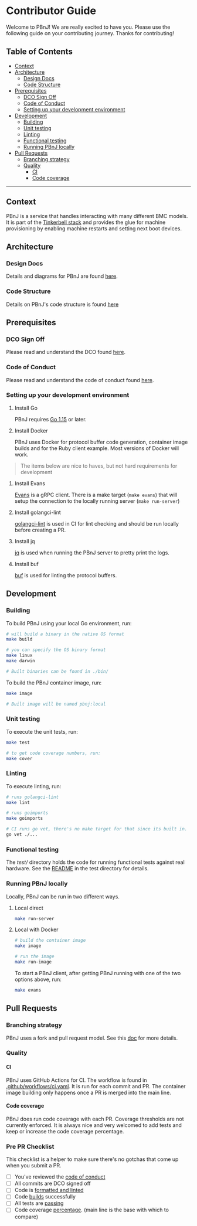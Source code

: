# Contributor Guide

Welcome to PBnJ! We are really excited to have you.
Please use the following guide on your contributing journey.
Thanks for contributing!

## Table of Contents

- [Context](#Context)
- [Architecture](#Architecture)
  - [Design Docs](#Design-Docs)
  - [Code Structure](#Code-Structure)
- [Prerequisites](#Prerequisites)
  - [DCO Sign Off](#DCO-Sign-Off)
  - [Code of Conduct](#Code-of-Conduct)
  - [Setting up your development environment](#Setting-up-your-development-environment)
- [Development](#Development)
  - [Building](#Building)
  - [Unit testing](#Unit-testing)
  - [Linting](#Linting)
  - [Functional testing](#Functional-testing)
  - [Running PBnJ locally](#Running-PBnJ-locally)
- [Pull Requests](#Pull-Requests)
  - [Branching strategy](#Branching-strategy)
  - [Quality](#Quality)
    - [CI](#CI)
    - [Code coverage](#Code-coverage)

---

## Context

PBnJ is a service that handles interacting with many different BMC models.
It is part of the [Tinkerbell stack](https://tinkerbell.org) and provides the glue for machine provisioning by enabling machine restarts and setting next boot devices.

## Architecture

### Design Docs

Details and diagrams for PBnJ are found [here](docs/design/DESIGN.md).

### Code Structure

Details on PBnJ's code structure is found [here](docs/CODE_STRUCTURE.md)

## Prerequisites

### DCO Sign Off

Please read and understand the DCO found [here](docs/DCO.md).

### Code of Conduct

Please read and understand the code of conduct found [here](https://github.com/tinkerbell/.github/blob/master/CODE_OF_CONDUCT.md).

### Setting up your development environment

1. Install Go

   PBnJ requires [Go 1.15](https://golang.org/dl/) or later.

2. Install Docker

   PBnJ uses Docker for protocol buffer code generation, container image builds and for the Ruby client example.
   Most versions of Docker will work.

> The items below are nice to haves, but not hard requirements for development

1. Install Evans

   [Evans](https://github.com/ktr0731/evans#installation) is a gRPC client.
   There is a make target (`make evans`) that will setup the connection to the locally running server (`make run-server`)

2. Install golangci-lint

   [golangci-lint](https://golangci-lint.run/usage/install/) is used in CI for lint checking and should be run locally before creating a PR.

3. Install jq

   [jq](https://stedolan.github.io/jq/download/) is used when running the PBnJ server to pretty print the logs.

4. Install buf

   [buf](https://buf.build/docs/installation) is used for linting the protocol buffers.

## Development

### Building

To build PBnJ using your local Go environment, run:

```bash
# will build a binary in the native OS format
make build

# you can specify the OS binary format
make linux
make darwin

# Built binaries can be found in ./bin/
```

To build the PBnJ container image, run:

```bash
make image

# Built image will be named pbnj:local
```

### Unit testing

To execute the unit tests, run:

```bash
make test

# to get code coverage numbers, run:
make cover
```

### Linting

To execute linting, run:

```bash
# runs golangci-lint
make lint

# runs goimports
make goimports

# CI runs go vet, there's no make target for that since its built in.
go vet ./...
```

### Functional testing

The _test/_ directory holds the code for running functional tests against real hardware.
See the [README](test/README.md) in the test directory for details.

### Running PBnJ locally

Locally, PBnJ can be run in two different ways.

1. Local direct

   ```bash
   make run-server
   ```

2. Local with Docker

   ```bash
   # build the container image
   make image

   # run the image
   make run-image
   ```

   To start a PBnJ client, after getting PBnJ running with one of the two options above, run:

   ```bash
   make evans
   ```

## Pull Requests

### Branching strategy

PBnJ uses a fork and pull request model.
See this [doc](https://guides.github.com/activities/forking/) for more details.

### Quality

#### CI

PBnJ uses GitHub Actions for CI.
The workflow is found in [.github/workflows/ci.yaml](.github/workflows/ci.yaml).
It is run for each commit and PR.
The container image building only happens once a PR is merged into the main line.

#### Code coverage

PBnJ does run code coverage with each PR.
Coverage thresholds are not currently enforced.
It is always nice and very welcomed to add tests and keep or increase the code coverage percentage.

### Pre PR Checklist

This checklist is a helper to make sure there's no gotchas that come up when you submit a PR.

- [ ] You've reviewed the [code of conduct](#Code-of-Conduct)
- [ ] All commits are DCO signed off
- [ ] Code is [formatted and linted](#Linting)
- [ ] Code [builds](#Building) successfully
- [ ] All tests are [passing](#Unit-testing)
- [ ] Code coverage [percentage](#Code-coverage). (main line is the base with which to compare)

